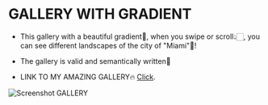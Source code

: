 # GALLERY WITH GRADIENT

- This gallery with a beautiful gradient👾, when you swipe or scroll👆🏻, you can see different landscapes of the city of "Miami"🌉!

- The gallery is valid and semantically written🫠

- LINK TO MY AMAZING GALLERY🔥 [Click](https://p4wtet.github.io/GALLERY-WITH-GRADIENT/).

![Screenshot GALLERY](https://webdesign-master.ru/img/thumbs/@2x/html-css/create-cool-gallery-miami/create-cool-gallery-miami.jpg)
